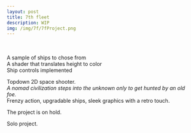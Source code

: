 ```yaml
---
layout: post
title: 7th fleet
description: WIP
img: /img/7f/7fProject.png
---
```


<div class="img_row">
	<img class="col three" src="{{ site.baseurl }}/img/7f/7fMenu.png" alt="" title="Main menu"/>
	<img class="col three" src="{{ site.baseurl }}/img/7f/7fShipyard.png" alt="" title="Shipyard"/>
	<img class="col three" src="{{ site.baseurl }}/img/7f/7fMission.png" alt="" title="Mission mockup"/>
</div>
<br>


<div class="img_row">
	<img class="col three" src="{{ site.baseurl }}/img/7f/7fShips.png" alt="" title="Ships"/>
</div>
<div class="col three caption">
	A sample of ships to chose from
</div>
<div class="img_row">
	<img class="col three" src="{{ site.baseurl }}/img/7f/7fShader.gif" alt="" title="Shader"/>
</div>
<div class="col three caption">
	A shader that translates height to color
</div>
<div class="img_row">
	<img class="col three" src="{{ site.baseurl }}/img/7f/7fFlying.gif" alt="" title="Flying solo"/>
</div>
<div class="col three caption">
	Ship controls implemented
</div>

Topdown 2D space shooter.<br>
<i>A nomad civilization steps into the unknown only to get hunted by an old foe.</i><br>
Frenzy action, upgradable ships, sleek graphics with a retro touch.

The project is on hold.


<div class="credits">
Solo project.
</div>